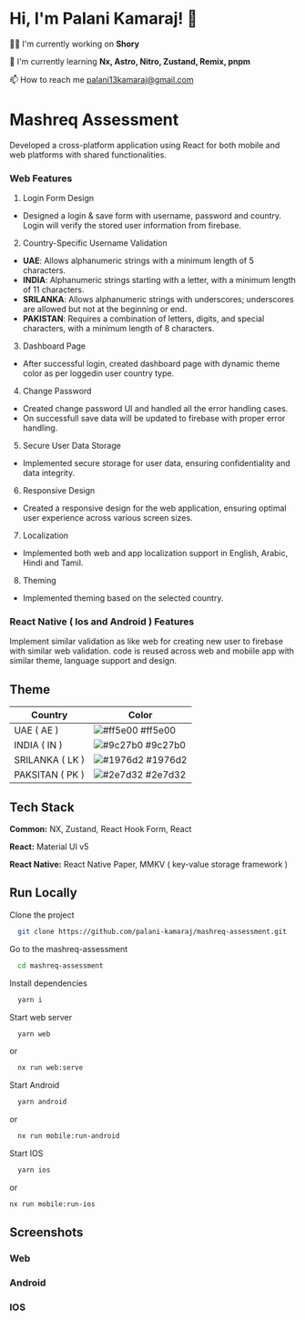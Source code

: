 # Hi, I'm Palani Kamaraj! 👋

👩‍💻 I'm currently working on **Shory**

🧠 I'm currently learning **Nx, Astro, Nitro, Zustand, Remix, pnpm**

📫 How to reach me palani13kamaraj@gmail.com

# Mashreq Assessment

Developed a cross-platform application using React for both mobile and web platforms with shared functionalities.

### Web Features

1. Login Form Design

- Designed a login & save form with username, password and country. Login will verify the stored user information from firebase.

2. Country-Specific Username Validation

- **UAE**: Allows alphanumeric strings with a minimum length of 5 characters.
- **INDIA**: Alphanumeric strings starting with a letter, with a minimum length of 11 characters.
- **SRILANKA**: Allows alphanumeric strings with underscores; underscores are allowed but not at the beginning or end.
- **PAKISTAN**: Requires a combination of letters, digits, and special characters, with a minimum length of 8 characters.

3. Dashboard Page

- After successful login, created dashboard page with dynamic theme color as per loggedin user country type.

4. Change Password

- Created change password UI and handled all the error handling cases.
- On successfull save data will be updated to firebase with proper error handling.

5. Secure User Data Storage

- Implemented secure storage for user data, ensuring confidentiality and data integrity.

6. Responsive Design

- Created a responsive design for the web application, ensuring optimal user experience across various screen sizes.

7. Localization

- Implemented both web and app localization support in English, Arabic, Hindi and Tamil.

8. Theming

- Implemented theming based on the selected country.

### React Native ( Ios and Android ) Features

Implement similar validation as like web for creating new user to firebase with similar web validation. code is reused across web and mobiile app with similar theme, language support and design.

## Theme

| Country         | Color                                                            |
| --------------- | ---------------------------------------------------------------- |
| UAE ( AE )      | ![#ff5e00](https://via.placeholder.com/10/ff5e00?text=+) #ff5e00 |
| INDIA ( IN )    | ![#9c27b0](https://via.placeholder.com/10/9c27b0?text=+) #9c27b0 |
| SRILANKA ( LK ) | ![#1976d2](https://via.placeholder.com/10/1976d2?text=+) #1976d2 |
| PAKSITAN ( PK ) | ![#2e7d32](https://via.placeholder.com/10/2e7d32?text=+) #2e7d32 |

## Tech Stack

**Common:** NX, Zustand, React Hook Form, React

**React:** Material UI v5

**React Native:** React Native Paper, MMKV ( key-value storage framework )

## Run Locally

Clone the project

```bash
  git clone https://github.com/palani-kamaraj/mashreq-assessment.git
```

Go to the mashreq-assessment

```bash
  cd mashreq-assessment
```

Install dependencies

```bash
  yarn i
```

Start web server

```bash
  yarn web
```

or

```bash
  nx run web:serve
```

Start Android

```bash
  yarn android
```

or

```bash
  nx run mobile:run-android
```

Start IOS

```bash
  yarn ios
```

or

```bash
nx run mobile:run-ios
```

## Screenshots

### Web

### Android

### IOS
